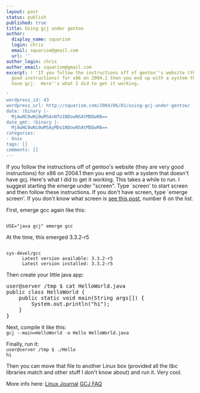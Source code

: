 ```yaml
---
layout: post
status: publish
published: true
title: Using gcj under gentoo
author:
  display_name: squarism
  login: chris
  email: squarism@gmail.com
  url: ''
author_login: chris
author_email: squarism@gmail.com
excerpt: ! 'If you follow the instructions off of gentoo''s website (they are very
  good instructions) for x86 on 2004.1 then you end up with a system that doesn''t
  have gcj.  Here''s what I did to get it working.

'
wordpress_id: 43
wordpress_url: http://squarism.com/2004/06/01/using-gcj-under-gentoo/
date: !binary |-
  MjAwNC0wNi0wMSAxNTo1NDowNSAtMDQwMA==
date_gmt: !binary |-
  MjAwNC0wNi0wMSAyMDo1NDowNSAtMDQwMA==
categories:
- Unix
tags: []
comments: []
---
```

<p>If you follow the instructions off of gentoo's website (they are very good instructions) for x86 on 2004.1 then you end up with a system that doesn't have gcj.  Here's what I did to get it working.
<a id="more"></a><a id="more-43"></a>
This takes a while to run.  I suggest starting the emerge under "screen".  Type `screen' to start screen and then follow these instructions.  If you don't have screen, type `emerge screen'.  If you don't know what screen is <a href="http://squarism.com/archives/cat_unix.html#000014">see this post</a>, number 6 on the list.</p>
<p>First, emerge gcc again like this:</p>
<p><code>
USE="java gcj" emerge gcc
</code></p>
<p>At the time, this emerged 3.3.2-r5</p>
<p><code>
sys-devel/gcc
      Latest version available: 3.3.2-r5
      Latest version installed: 3.3.2-r5
</code></p>
<p>Then create your little java app:</p>
<pre>
user@server /tmp $ cat HelloWorld.java
public class HelloWorld {
    public static void main(String args[]) {
        System.out.println("hi");
    }
}
</pre></p>
<p>Next, compile it like this:
<code>
gcj --main=HelloWorld -o Hello HelloWorld.java
</code></p>
<p>Finally, run it:
<code>
user@server /tmp $ ./Hello
hi
</code></p>
<p>Then you can move that file to another Linux box (provided all the libc libraries match and other stuff I don't know about) and run it.  Very cool.</p>
<p>More info here:
<a href="http://www.linuxjournal.com/article.php?sid=4860">Linux Journal</a>
<a href="http://gcc.gnu.org/java/faq.html">GCJ FAQ</a></p>
